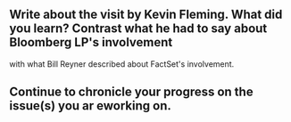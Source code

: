 
## Write about the visit by Kevin Fleming. What did you learn? Contrast what he had to say about Bloomberg LP's involvement 
with what Bill Reyner described about FactSet's involvement.
    
    
    
    
    
    
    
    
 ## Continue to chronicle your progress on the issue(s) you ar eworking on.
